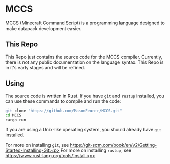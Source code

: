 # MCCS
MCCS (Minecraft Command Script) is a programming language designed to make datapack development easier.


## This Repo
This Repo just contains the source code for the MCCS compiler.
Currently, there is not any public documentation on the language syntax.
This Repo is in it's early stages and will be refined.

## Using
The source code is written in Rust.
If you have `git` and `rustup` installed, you can use these commands to compile and run the code:<p>
```bash
git clone "https://github.com/MasonFeurer/MCCS.git"
cd MCCS
cargo run
```

If you are using a Unix-like operating system, you should already have `git` installed.<p>
For more on installing `git`, see https://git-scm.com/book/en/v2/Getting-Started-Installing-Git.<p>
For more on installing `rustup`, see https://www.rust-lang.org/tools/install.<p>

